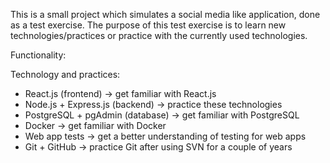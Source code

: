 This is a small project which simulates a social media like application, done as a test exercise. The purpose of this test exercise is to learn new technologies/practices or practice with the currently used technologies.

Functionality:

Technology and practices:
  - React.js (frontend) -> get familiar with React.js
  - Node.js + Express.js (backend) -> practice these technologies
  - PostgreSQL + pgAdmin (database) -> get familiar with PostgreSQL
  - Docker -> get familiar with Docker
  - Web app tests -> get a better understanding of testing for web apps
  - Git + GitHub -> practice Git after using SVN for a couple of years

